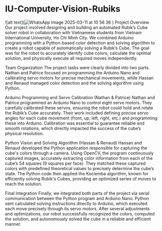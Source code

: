 # IU-Computer-Vision-Rubiks
![alt text](![WhatsApp Image 2025-03-11 at 10 56 36](https://github.com/user-attachments/assets/55c0f6bd-76fe-4395-bca8-ed0046e6148c)
)
Project Overview
Our project involved designing and building an automated Rubik’s Cube solver robot in collaboration with Vietnamese students from Vietnam International University, Ho Chi Minh City. We combined Arduino programming with a Python-based color detection and solving algorithm to create a robot capable of automatically solving a Rubik’s Cube. The goal was for the robot to accurately identify cube colors, calculate the optimal solution, and physically execute all required moves independently.

Team Organization
The project tasks were clearly divided into two parts. Nathan and Patrice focused on programming the Arduino Nano and calibrating servo motors for precise mechanical movements, while Hassan and Renaud managed color detection and the solving algorithm using Python.

Arduino Programming and Servo Calibration (Nathan & Patrice)
Nathan and Patrice programmed an Arduino Nano to control eight servo motors. They carefully calibrated these servos, ensuring the robot could hold and rotate the Rubik’s Cube accurately. Their work included defining precise servo angles for each cube movement (front, up, left, right, etc.) and programming these into Arduino. Calibration was essential to guarantee reliable and smooth rotations, which directly impacted the success of the cube’s physical resolution.

Python Vision and Solving Algorithm (Hassan & Renaud)
Hassan and Renaud developed the Python application responsible for capturing the cube's colors through a camera. Using OpenCV, the program continuously captured images, accurately extracting color information from each of the cube’s 54 squares (9 squares per face). They matched these captured colors with predefined theoretical values to precisely determine the cube’s state. The Python code then applied the Kociemba algorithm, known for efficiently solving Rubik's Cubes, providing an optimized series of moves to reach the solution.

Final Integration
Finally, we integrated both parts of the project via serial communication between the Python program and Arduino Nano. Python sent calculated solving instructions directly to Arduino, which executed each move precisely through its servo motors. After several adjustments and optimizations, our robot successfully recognized the colors, computed the solution, and autonomously solved the cube in a reliable and efficient manner.
